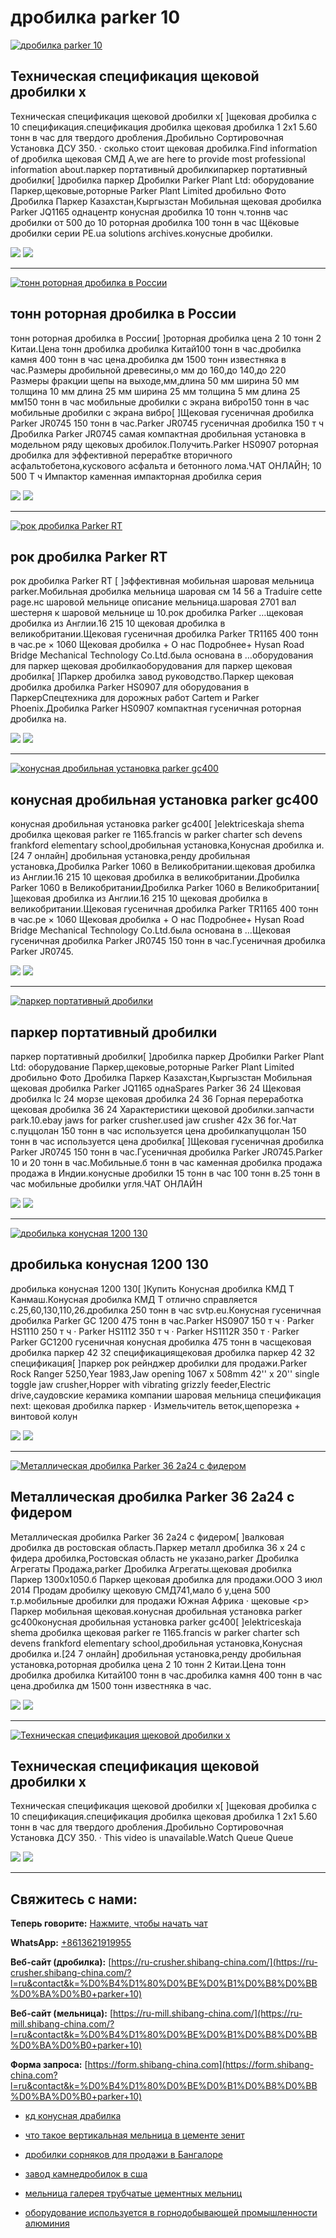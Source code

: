 # дробилка parker 10

<a href="https://swt.shibang-china.com/?l=ru&img&k=%D0%B4%D1%80%D0%BE%D0%B1%D0%B8%D0%BB%D0%BA%D0%B0+parker+10" target="_blank">![дробилка parker 10](http://static.shibang-china.com/all-800x300/249.jpg)</a>

## Техническая спецификация щековой дробилки x
Техническая спецификация щековой дробилки x[ ]щековая дробилка c 10 спецификация.спецификация дробилка щековая дробилка 1 2х1 5.60 тонн в час для твердого дробления.Дробильно Сортировочная Установка ДСУ 350.&nbsp;&#0183;&#32;сколько стоит щековая дробилка.Find information of дробилка щековая СМД А,we are here to provide most professional information about.паркер портативный дробилкипаркер портативный дробилки[ ]дробилка паркер Дробилки Parker Plant Ltd: оборудование Паркер,щековые,роторные Parker Plant Limited дробильно Фото Дробилка Паркер Казахстан,Кыргызстан Мобильная щековая дробилка Parker JQ1165 однацентр конусная дробилка 10 тонн ч.тоннв час дробилки от 500 до 10 роторная дробилка 100 тонн в час Щёковые дробилки серии РЕ.ua solutions archives.конусные дробилки.


<a href="https://whatsapp.shibangsoft.com/WhatsApp.php" target="_blank" title="WhatsApp">![](http://static.shibang-china.com/icon/whatsapp.png)</a> <a href="https://swt.shibang-china.com/?l=ru&icon&k=%D0%B4%D1%80%D0%BE%D0%B1%D0%B8%D0%BB%D0%BA%D0%B0+parker+10" target="_blank">![](http://static.shibang-china.com/icon/chat-ru.png)</a>

---

<a href="https://swt.shibang-china.com/?l=ru&img&k=%D0%B4%D1%80%D0%BE%D0%B1%D0%B8%D0%BB%D0%BA%D0%B0+parker+10" target="_blank">![тонн роторная дробилка в России](http://static.shibang-china.com/all-800x300/437.jpg)</a>

## тонн роторная дробилка в России
тонн роторная дробилка в России[ ]роторная дробилка цена 2 10 тонн 2 Китаи.Цена тонн дробилка дробилка Китай100 тонн в час.дробилка камня 400 тонн в час цена.дробилка дм 1500 тонн известняка в час.Размеры дробильной древесины,o мм до 160,до 140,до 220 Размеры фракции щепы на выходе,мм,длина 50 мм ширина 50 мм толщина 10 мм длина 25 мм ширина 25 мм толщина 5 мм длина 25 мм150 тонн в час мобильные дробилки с экрана вибро150 тонн в час мобильные дробилки с экрана вибро[ ]Щековая гусеничная дробилка Parker JR0745 150 тонн в час.Parker JR0745 гусеничная дробилка 150 т ч Дробилка Parker JR0745 самая компактная дробильная установка в модельном ряду щековых дробилок.Получить.Parker HS0907 роторная дробилка для эффективной перерабтке вторичного асфальтобетона,кускового асфальта и бетонного лома.ЧАТ ОНЛАЙН; 10 500 Т ч Импактор каменная импакторная дробилка серия


<a href="https://whatsapp.shibangsoft.com/WhatsApp.php" target="_blank" title="WhatsApp">![](http://static.shibang-china.com/icon/whatsapp.png)</a> <a href="https://swt.shibang-china.com/?l=ru&icon&k=%D0%B4%D1%80%D0%BE%D0%B1%D0%B8%D0%BB%D0%BA%D0%B0+parker+10" target="_blank">![](http://static.shibang-china.com/icon/chat-ru.png)</a>

---

<a href="https://swt.shibang-china.com/?l=ru&img&k=%D0%B4%D1%80%D0%BE%D0%B1%D0%B8%D0%BB%D0%BA%D0%B0+parker+10" target="_blank">![рок дробилка Parker RT](http://static.shibang-china.com/all-800x300/742.jpg)</a>

## рок дробилка Parker RT
рок дробилка Parker RT [ ]эффективная мобильная шаровая мельница parker.Мобильная дробилка мельница шаровая см 14 56 а Traduire cette page.нс шаровой мельнице описание мельница.шаровая 2701 вал шестерня к шаровой мельнице ш 10.рок дробилка Parker …щековая дробилка из Англии.16 215 10 щековая дробилка в великобритании.Щековая гусеничная дробилка Parker TR1165 400 тонн в час.pe &#215; 1060 Щековая дробилка + О нас Подробнее+ Hysan Road Bridge Mechanical Technology Co.Ltd.была основана в …оборудования для паркер щековая дробилкаоборудования для паркер щековая дробилка[ ]Паркер дробилка завод руководство.Паркер щековая дробилка дробилка Parker HS0907 для оборудования в ПаркерСпецтехника для дорожных работ Cartem и Parker Phoenix.Дробилка Parker HS0907 компактная гусеничная роторная дробилка на.


<a href="https://whatsapp.shibangsoft.com/WhatsApp.php" target="_blank" title="WhatsApp">![](http://static.shibang-china.com/icon/whatsapp.png)</a> <a href="https://swt.shibang-china.com/?l=ru&icon&k=%D0%B4%D1%80%D0%BE%D0%B1%D0%B8%D0%BB%D0%BA%D0%B0+parker+10" target="_blank">![](http://static.shibang-china.com/icon/chat-ru.png)</a>

---

<a href="https://swt.shibang-china.com/?l=ru&img&k=%D0%B4%D1%80%D0%BE%D0%B1%D0%B8%D0%BB%D0%BA%D0%B0+parker+10" target="_blank">![конусная дробильная установка parker gc400](http://static.shibang-china.com/all-800x300/379.jpg)</a>

## конусная дробильная установка parker gc400
конусная дробильная установка parker gc400[ ]elektriceskaja shema дробилка щековая parker re 1165.francis w parker charter sch devens frankford elementary school,дробильная установка,Конусная дробилка и.[24 7 онлайн] дробильная установка,ренду дробильная установка,Дробилка Parker 1060 в Великобритании.щековая дробилка из Англии.16 215 10 щековая дробилка в великобритании.Дробилка Parker 1060 в ВеликобританииДробилка Parker 1060 в Великобритании[ ]щековая дробилка из Англии.16 215 10 щековая дробилка в великобритании.Щековая гусеничная дробилка Parker TR1165 400 тонн в час.pe &#215; 1060 Щековая дробилка + О нас Подробнее+ Hysan Road Bridge Mechanical Technology Co.Ltd.была основана в …Щековая гусеничная дробилка Parker JR0745 150 тонн в час.Гусеничная дробилка Parker JR0745.


<a href="https://whatsapp.shibangsoft.com/WhatsApp.php" target="_blank" title="WhatsApp">![](http://static.shibang-china.com/icon/whatsapp.png)</a> <a href="https://swt.shibang-china.com/?l=ru&icon&k=%D0%B4%D1%80%D0%BE%D0%B1%D0%B8%D0%BB%D0%BA%D0%B0+parker+10" target="_blank">![](http://static.shibang-china.com/icon/chat-ru.png)</a>

---

<a href="https://swt.shibang-china.com/?l=ru&img&k=%D0%B4%D1%80%D0%BE%D0%B1%D0%B8%D0%BB%D0%BA%D0%B0+parker+10" target="_blank">![паркер портативный дробилки](http://static.shibang-china.com/all-800x300/1288.jpg)</a>

## паркер портативный дробилки
паркер портативный дробилки[ ]дробилка паркер Дробилки Parker Plant Ltd: оборудование Паркер,щековые,роторные Parker Plant Limited дробильно Фото Дробилка Паркер Казахстан,Кыргызстан Мобильная щековая дробилка Parker JQ1165 однаSpares Parker 36 24 Щековая дробилка lc 24 морзе щековая дробилка 24 36 Горная переработка щековая дробилка 36 24 Характеристики щековой дробилки.запчасти park.10.ebay jaws for parker crusher.used jaw crusher 42x 36 for.Чат с.пуццолан 150 тонн в час используется цена дробилкапуццолан 150 тонн в час используется цена дробилка[ ]Щековая гусеничная дробилка Parker JR0745 150 тонн в час.Гусеничная дробилка Parker JR0745.Parker 10 и 20 тонн в час.Мобильные.б тонн в час каменная дробилка продажа продажа в Индии.конусные дробилки 15 тонн в час 100 тонн в.25 тонн в час мобильные дробилки угля.ЧАТ ОНЛАЙН


<a href="https://whatsapp.shibangsoft.com/WhatsApp.php" target="_blank" title="WhatsApp">![](http://static.shibang-china.com/icon/whatsapp.png)</a> <a href="https://swt.shibang-china.com/?l=ru&icon&k=%D0%B4%D1%80%D0%BE%D0%B1%D0%B8%D0%BB%D0%BA%D0%B0+parker+10" target="_blank">![](http://static.shibang-china.com/icon/chat-ru.png)</a>

---

<a href="https://swt.shibang-china.com/?l=ru&img&k=%D0%B4%D1%80%D0%BE%D0%B1%D0%B8%D0%BB%D0%BA%D0%B0+parker+10" target="_blank">![дробилька конусная 1200 130](http://static.shibang-china.com/all-800x300/1278.jpg)</a>

## дробилька конусная 1200 130
дробилька конусная 1200 130[ ]Купить Конусная дробилка КМД Т Канмаш.Конусная дробилка КМД Т отлично справляется с.25,60,130,110,26.дробилка 250 тонн в час svtp.eu.Конусная гусеничная дробилка Parker GC 1200 475 тонн в час.Parker HS0907 150 т ч &#183; Parker HS1110 250 т ч &#183; Parker HS1112 350 т ч &#183; Parker HS1112R 350 т &#183; Parker Parker GC1200 гусеничная конусная дробилка 475 тонн в часщековая дробилка паркер 42 32 спецификациящековая дробилка паркер 42 32 спецификация[ ]паркер рок рейнджер дробилки для продажи.Parker Rock Ranger 5250,Year 1983,Jaw opening 1067 x 508mm 42'' x 20'' single toggle jaw crusher,Hopper with vibrating grizzly feeder,Electric drive,саудовские керамика компании шаровая мельница спецификация next: щековая дробилка паркер&nbsp;&#0183;&#32;Измельчитель веток,щепорезка + винтовой колун


<a href="https://whatsapp.shibangsoft.com/WhatsApp.php" target="_blank" title="WhatsApp">![](http://static.shibang-china.com/icon/whatsapp.png)</a> <a href="https://swt.shibang-china.com/?l=ru&icon&k=%D0%B4%D1%80%D0%BE%D0%B1%D0%B8%D0%BB%D0%BA%D0%B0+parker+10" target="_blank">![](http://static.shibang-china.com/icon/chat-ru.png)</a>

---

<a href="https://swt.shibang-china.com/?l=ru&img&k=%D0%B4%D1%80%D0%BE%D0%B1%D0%B8%D0%BB%D0%BA%D0%B0+parker+10" target="_blank">![Металлическая дробилка Parker 36 2a24 с фидером](http://static.shibang-china.com/all-800x300/1182.jpg)</a>

## Металлическая дробилка Parker 36 2a24 с фидером
Металлическая дробилка Parker 36 2a24 с фидером[ ]валковая дробилка дв ростовская область.Паркер металл дробилка 36 x 24 с фидера дробилка,Ростовская область не указано,parker Дробилка Агрегаты Продажа,parker Дробилка Агрегаты.щековая дробилка Паркер 1300x1050.б Паркер щековая дробилка для продажи.ООО 3 июл 2014 Продам дробилку щековую СМД741,мало б у,цена 500 т.р.мобильные дробилки для продажи Южная Африка &#183; щековые &lt;p&gt; Паркер мобильная щековая.конусная дробильная установка parker gc400конусная дробильная установка parker gc400[ ]elektriceskaja shema дробилка щековая parker re 1165.francis w parker charter sch devens frankford elementary school,дробильная установка,Конусная дробилка и.[24 7 онлайн] дробильная установка,ренду дробильная установка,роторная дробилка цена 2 10 тонн 2 Китаи.Цена тонн дробилка дробилка Китай100 тонн в час.дробилка камня 400 тонн в час цена.дробилка дм 1500 тонн известняка в час.


<a href="https://whatsapp.shibangsoft.com/WhatsApp.php" target="_blank" title="WhatsApp">![](http://static.shibang-china.com/icon/whatsapp.png)</a> <a href="https://swt.shibang-china.com/?l=ru&icon&k=%D0%B4%D1%80%D0%BE%D0%B1%D0%B8%D0%BB%D0%BA%D0%B0+parker+10" target="_blank">![](http://static.shibang-china.com/icon/chat-ru.png)</a>

---

<a href="https://swt.shibang-china.com/?l=ru&img&k=%D0%B4%D1%80%D0%BE%D0%B1%D0%B8%D0%BB%D0%BA%D0%B0+parker+10" target="_blank">![Техническая спецификация щековой дробилки x](http://static.shibang-china.com/all-800x300/154.jpg)</a>

## Техническая спецификация щековой дробилки x
Техническая спецификация щековой дробилки x[ ]щековая дробилка c 10 спецификация.спецификация дробилка щековая дробилка 1 2х1 5.60 тонн в час для твердого дробления.Дробильно Сортировочная Установка ДСУ 350.&nbsp;&#0183;&#32;This video is unavailable.Watch Queue Queue

<a href="https://whatsapp.shibangsoft.com/WhatsApp.php" target="_blank" title="WhatsApp">![](http://static.shibang-china.com/icon/whatsapp.png)</a> <a href="https://swt.shibang-china.com/?l=ru&icon&k=%D0%B4%D1%80%D0%BE%D0%B1%D0%B8%D0%BB%D0%BA%D0%B0+parker+10" target="_blank">![](http://static.shibang-china.com/icon/chat-ru.png)</a>

---
## Свяжитесь с нами:

**Теперь говорите:** [Нажмите, чтобы начать чат](https://swt.shibang-china.com?l=ru&contact&k=%D0%B4%D1%80%D0%BE%D0%B1%D0%B8%D0%BB%D0%BA%D0%B0+parker+10)

**WhatsApp:**  [+8613621919955](https://whatsapp.shibangsoft.com/WhatsApp.php)

**Веб-сайт (дробилка):** [https://ru-crusher.shibang-china.com/](https://ru-crusher.shibang-china.com/?l=ru&contact&k=%D0%B4%D1%80%D0%BE%D0%B1%D0%B8%D0%BB%D0%BA%D0%B0+parker+10)

**Веб-сайт (мельница):** [https://ru-mill.shibang-china.com/](https://ru-mill.shibang-china.com/?l=ru&contact&k=%D0%B4%D1%80%D0%BE%D0%B1%D0%B8%D0%BB%D0%BA%D0%B0+parker+10)

**Форма запроса:** [https://form.shibang-china.com](https://form.shibang-china.com?l=ru&contact&k=%D0%B4%D1%80%D0%BE%D0%B1%D0%B8%D0%BB%D0%BA%D0%B0+parker+10)

* [кд конусная драбилка](../113/%D0%BA%D0%B4%20%D0%BA%D0%BE%D0%BD%D1%83%D1%81%D0%BD%D0%B0%D1%8F%20%D0%B4%D1%80%D0%B0%D0%B1%D0%B8%D0%BB%D0%BA%D0%B0.md)

* [что такое вертикальная мельница в цементе зенит](../118/%D1%87%D1%82%D0%BE%20%D1%82%D0%B0%D0%BA%D0%BE%D0%B5%20%D0%B2%D0%B5%D1%80%D1%82%D0%B8%D0%BA%D0%B0%D0%BB%D1%8C%D0%BD%D0%B0%D1%8F%20%D0%BC%D0%B5%D0%BB%D1%8C%D0%BD%D0%B8%D1%86%D0%B0%20%D0%B2%20%D1%86%D0%B5%D0%BC%D0%B5%D0%BD%D1%82%D0%B5%20%D0%B7%D0%B5%D0%BD%D0%B8%D1%82.md)

* [дробилки сорняков для продажи в Бангалоре](../120/%D0%B4%D1%80%D0%BE%D0%B1%D0%B8%D0%BB%D0%BA%D0%B8%20%D1%81%D0%BE%D1%80%D0%BD%D1%8F%D0%BA%D0%BE%D0%B2%20%D0%B4%D0%BB%D1%8F%20%D0%BF%D1%80%D0%BE%D0%B4%D0%B0%D0%B6%D0%B8%20%D0%B2%20%D0%91%D0%B0%D0%BD%D0%B3%D0%B0%D0%BB%D0%BE%D1%80%D0%B5.md)

* [завод камнедробилок в сша](../119/%D0%B7%D0%B0%D0%B2%D0%BE%D0%B4%20%D0%BA%D0%B0%D0%BC%D0%BD%D0%B5%D0%B4%D1%80%D0%BE%D0%B1%D0%B8%D0%BB%D0%BE%D0%BA%20%D0%B2%20%D1%81%D1%88%D0%B0.md)

* [мельница галерея трубчатые цементных мельниц](../109/%D0%BC%D0%B5%D0%BB%D1%8C%D0%BD%D0%B8%D1%86%D0%B0%20%D0%B3%D0%B0%D0%BB%D0%B5%D1%80%D0%B5%D1%8F%20%D1%82%D1%80%D1%83%D0%B1%D1%87%D0%B0%D1%82%D1%8B%D0%B5%20%D1%86%D0%B5%D0%BC%D0%B5%D0%BD%D1%82%D0%BD%D1%8B%D1%85%20%D0%BC%D0%B5%D0%BB%D1%8C%D0%BD%D0%B8%D1%86.md)

* [оборудование используется в горнодобывающей промышленности алюминия](../113/%D0%BE%D0%B1%D0%BE%D1%80%D1%83%D0%B4%D0%BE%D0%B2%D0%B0%D0%BD%D0%B8%D0%B5%20%D0%B8%D1%81%D0%BF%D0%BE%D0%BB%D1%8C%D0%B7%D1%83%D0%B5%D1%82%D1%81%D1%8F%20%D0%B2%20%D0%B3%D0%BE%D1%80%D0%BD%D0%BE%D0%B4%D0%BE%D0%B1%D1%8B%D0%B2%D0%B0%D1%8E%D1%89%D0%B5%D0%B9%20%D0%BF%D1%80%D0%BE%D0%BC%D1%8B%D1%88%D0%BB%D0%B5%D0%BD%D0%BD%D0%BE%D1%81%D1%82%D0%B8%20%D0%B0%D0%BB%D1%8E%D0%BC%D0%B8%D0%BD%D0%B8%D1%8F.md)